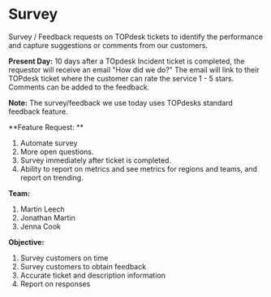# Survey

Survey / Feedback requests on TOPdesk tickets to identify the performance and capture suggestions or comments from our customers. 

**Present Day:**
10 days after a TOpdesk Incident ticket is completed, the requestor will receive an email "How did we do?"
The email will link to their TOPdesk ticket where the customer can rate the service 1 - 5 stars. 
Comments can be added to the feedback.

**Note:**
The survey/feedback we use today uses TOPdesks standard feedback feature.

**Feature Request: **
1. Automate survey
2. More open questions.
3. Survey immediately after ticket is completed.
4. Ability to report on metrics and see metrics for regions and teams, and report on trending.

**Team:**
1. Martin Leech
2. Jonathan Martin
3. Jenna Cook

**Objective:**
1. Survey customers on time
2. Survey customers to obtain feedback
3. Accurate ticket and description information
4. Report on responses

